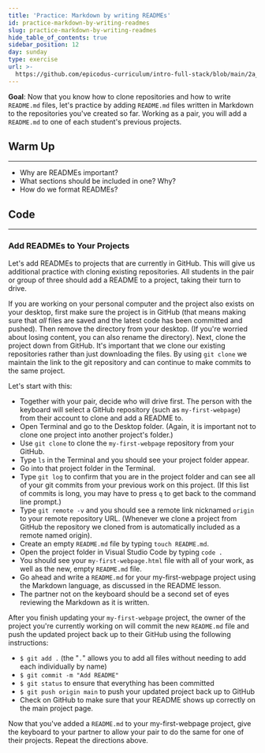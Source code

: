 ```yaml
---
title: 'Practice: Markdown by writing READMEs'
id: practice-markdown-by-writing-readmes
slug: practice-markdown-by-writing-readmes
hide_table_of_contents: true
sidebar_position: 12
day: sunday
type: exercise
url: >-
  https://github.com/epicodus-curriculum/intro-full-stack/blob/main/2a_classwork_practice_readmes.md
---
```


**Goal**: Now that you know how to clone repositories and how to write `README.md` files, let's practice by adding `README.md` files written in Markdown to the repositories you've created so far. Working as a pair, you will add a `README.md` to one of each student's previous projects.

## Warm Up
<hr />

* Why are READMEs important?
* What sections should be included in one? Why?
* How do we format READMEs?

## Code
<hr />

### Add READMEs to Your Projects

Let's add READMEs to projects that are currently in GitHub. This will give us additional practice with cloning existing repositories. All students in the pair or group of three should add a README to a project, taking their turn to drive.

If you are working on your personal computer and the project also exists on your desktop, first make sure the project is in GitHub (that means making sure that _all_ files are saved and the latest code has been committed and pushed). Then remove the directory from your desktop. (If you're worried about losing content, you can also rename the directory). Next, clone the project down from GitHub. It's important that we clone our existing repositories rather than just downloading the files. By using `git clone` we maintain the link to the git repository and can continue to make commits to the same project.

Let's start with this:

* Together with your pair, decide who will drive first.  The person with the keyboard will select a GitHub repository (such as `my-first-webpage`) from their account to clone and add a README to.
* Open Terminal and go to the Desktop folder. (Again, it is important not to clone one project into another project's folder.)
* Use `git clone` to clone the `my-first-webpage` repository from your GitHub.
* Type `ls` in the Terminal and you should see your project folder appear.
* Go into that project folder in the Terminal.
* Type `git log` to confirm that you are in the project folder and can see all of your git commits from your previous work on this project. (If this list of commits is long, you may have to press `q` to get back to the command line prompt.)
* Type `git remote -v` and you should see a remote link nicknamed `origin` to your remote repository URL. (Whenever we clone a project from GitHub the repository we cloned from is automatically included as a remote named origin).
* Create an empty `README.md` file by typing `touch README.md`.
* Open the project folder in Visual Studio Code by typing `code .`
* You should see your `my-first-webpage.html` file with all of your work, as well as the new, empty `README.md` file.
* Go ahead and write a `README.md` for your my-first-webpage project using the Markdown language, as discussed in the README lesson.
* The partner not on the keyboard should be a second set of eyes reviewing the Markdown as it is written.

After you finish updating your `my-first-webpage` project, the owner of the project you're currently working on will commit the new `README.md` file and push the updated project back up to their GitHub using the following instructions:

* `$ git add .` (the "`.`" allows you to add all files without needing to add each individually by name)
* `$ git commit -m "Add README"`
* `$ git status` to ensure that everything has been committed
* `$ git push origin main` to push your updated project back up to GitHub
* Check on GitHub to make sure that your README shows up correctly on the main project page.

Now that you've added a `README.md` to your my-first-webpage project, give the keyboard to your partner to allow your pair to do the same for one of their projects. Repeat the directions above.

